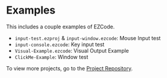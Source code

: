# Examples

This includes a couple examples of EZCode.
- `input-test.ezproj` & `input-window.ezcode`: Mouse Input test
- `input-console.ezcode`: Key input test
- `Visual-Example.ezcode`: Visual Output Example
- `ClickMe-Example`: Window test

To view more projects, go to the [Project Repository](https://github.com/JBrosDevelopment/EZCode-Projects).
